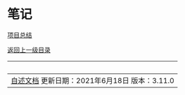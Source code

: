 # 笔记

[项目总结](note/index.html)

















[返回上一级目录](../index.html)

|                                                       &nbsp; |
| -----------------------------------------------------------: |
| [自述文档](read-me/index.html) 更新日期：2021年6月18日 版本：3.11.0 |

